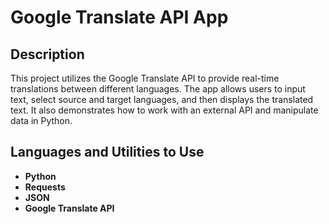 <h1>Google Translate API App</h1> 

<h2>Description</h2>
This project utilizes the Google Translate API to provide real-time translations between different languages. The app allows users to input text, select source and target languages, and then displays the translated text. It also demonstrates how to work with an external API and manipulate data in Python. 
<br /> 

<h2>Languages and Utilities to Use</h2>

- <b>Python</b>
- <b>Requests</b>
- <b>JSON</b>
- <b>Google Translate API</b>
